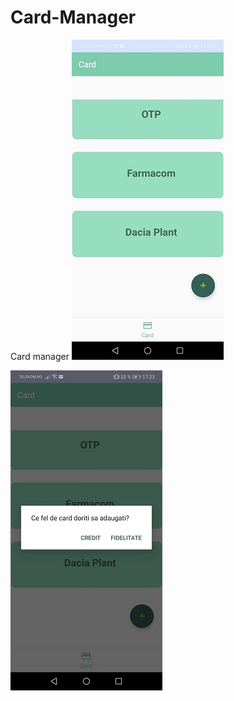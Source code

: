 # Card-Manager
Card manager
![Preview1](https://github.com/raduwolf12/Card-Manager/blob/main/Img/Main.jpg)

![Preview1](https://github.com/raduwolf12/Card-Manager/blob/main/Img/Choose.jpg)
